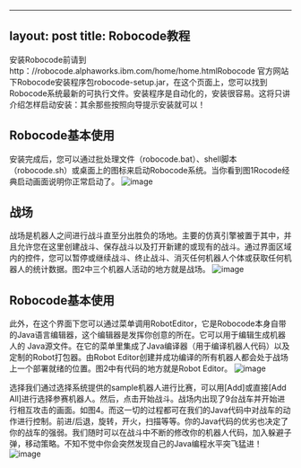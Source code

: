 
---
layout: post
title: Robocode教程
---

安装Robocode前请到 http：//robocode.alphaworks.ibm.com/home/home.htmlRobocode 官方网站下Robocode安装程序包robocode-setup.jar，在这个页面上，您可以找到Robocode系统最新的可执行文件。安装程序是自动化的，安装很容易。这将只讲介绍怎样启动安装：其余那些按照向导提示安装就可以！

Robocode基本使用
---------

安装完成后，您可以通过批处理文件（robocode.bat）、shell脚本（robocode.sh）或桌面上的图标来启动Robocode系统。当你看到图1Rocode经典启动画面说明你正常启动了。
![image](https://user-images.githubusercontent.com/49384753/164959148-6f52b580-ca2e-4494-a697-f62230bd6992.png)


战场
---------

战场是机器人之间进行战斗直至分出胜负的场地。主要的仿真引擎被置于其中，并且允许您在这里创建战斗、保存战斗以及打开新建的或现有的战斗。通过界面区域内的控件，您可以暂停或继续战斗、终止战斗、消灭任何机器人个体或获取任何机器人的统计数据。图2中三个机器人活动的地方就是战场。
![image](https://user-images.githubusercontent.com/49384753/164959173-f31f79c3-18c3-4ae6-846e-bf5779753407.png)

Robocode基本使用
---------

此外，在这个界面下您可以通过菜单调用RobotEditor，它是Robocode本身自带的Java语言编辑器，这个编辑器是发挥你创意的所在。它可以用于编辑生成机器人的 Java源文件。在它的菜单里集成了Java编译器（用于编译机器人代码）以及定制的Robot打包器。由Robot Editor创建并成功编译的所有机器人都会处于战场上一个部署就绪的位置。图2中有代码的地方就是Robot Editor。
![image](https://user-images.githubusercontent.com/49384753/164959206-09040fdf-dd23-4028-8ef3-68a3a14ded4d.png)

选择我们通过选择系统提供的sample机器人进行比赛，可以用[Add]或直接[Add All]进行选择参赛机器人。然后，点击开始战斗。战场内出现了9台战车并开始进行相互攻击的画面。如图4。而这一切的过程都可在我们的Java代码中对战车的动作进行控制。前进/后退，旋转，开火，扫描等等。你的Java代码的优劣也决定了你的战车的强弱。我们随时可以在战斗中不断的修改你的机器人代码，加入躲避子弹，移动策略。不知不觉中你会突然发现自己的Java编程水平突飞猛进！
![image](https://user-images.githubusercontent.com/49384753/164959240-02b46d46-5098-4bda-abb1-ee8fe9b2a63c.png)
